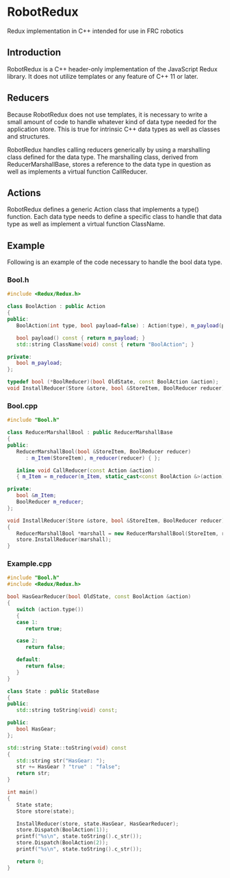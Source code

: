 # RobotRedux

Redux implementation in C++ intended for use in FRC robotics

## Introduction

RobotRedux is a C++ header-only implementation of the JavaScript Redux library.  It does not utilize
templates or any feature of C++ 11 or later.

## Reducers

Because RobotRedux does not use templates, it is necessary to write a small amount of code to handle
whatever kind of data type needed for the application store.  This is true for intrinsic C++ data types
as well as classes and structures.

RobotRedux handles calling reducers generically by using a marshalling class defined for the data type.
The marshalling class, derived from ReducerMarshallBase, stores a reference to the data type in question
as well as implements a virtual function CallReducer.

## Actions

RobotRedux defines a generic Action class that implements a type() function.  Each data type
needs to define a specific class to handle that data type as well as implement a virtual function
ClassName.

## Example

Following is an example of the code necessary to handle the bool data type.

### Bool.h

```C++
#include <Redux/Redux.h>

class BoolAction : public Action
{
public:
   BoolAction(int type, bool payload=false) : Action(type), m_payload(payload) { };

   bool payload() const { return m_payload; }
   std::string ClassName(void) const { return "BoolAction"; }

private:
   bool m_payload;
};

typedef bool (*BoolReducer)(bool OldState, const BoolAction &action);
void InstallReducer(Store &store, bool &StoreItem, BoolReducer reducer);
```

### Bool.cpp

```C++
#include "Bool.h"

class ReducerMarshallBool : public ReducerMarshallBase
{
public:
   ReducerMarshallBool(bool &StoreItem, BoolReducer reducer) 
      : m_Item(StoreItem), m_reducer(reducer) { };

   inline void CallReducer(const Action &action)
   { m_Item = m_reducer(m_Item, static_cast<const BoolAction &>(action)); }

private:
   bool &m_Item;
   BoolReducer m_reducer;
};

void InstallReducer(Store &store, bool &StoreItem, BoolReducer reducer)
{
   ReducerMarshallBool *marshall = new ReducerMarshallBool(StoreItem, reducer);
   store.InstallReducer(marshall);
}
```

### Example.cpp

```C++
#include "Bool.h"
#include <Redux/Redux.h>

bool HasGearReducer(bool OldState, const BoolAction &action)
{
   switch (action.type())
   {
   case 1:
      return true;

   case 2:
      return false;

   default:
      return false;
   }
}

class State : public StateBase
{
public:
   std::string toString(void) const;

public:
   bool HasGear;
};

std::string State::toString(void) const
{
   std::string str("HasGear: ");
   str += HasGear ? "true" : "false";
   return str;
}

int main()
{
   State state;
   Store store(state);

   InstallReducer(store, state.HasGear, HasGearReducer);
   store.Dispatch(BoolAction(1));
   printf("%s\n", state.toString().c_str());
   store.Dispatch(BoolAction(2));
   printf("%s\n", state.toString().c_str());

   return 0;
}
```
